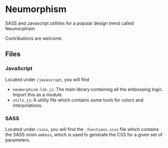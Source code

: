 # Neumorphism

SASS and Javascript utilities for a popular design trend called Neumorphism.

Contributions are welcome.

## Files

### JavaScript

Located under `/javascript`, you will find
- `neumorphism-lib.js`: The main library containing all the embossing logic. Import this as a module.
- `utils.js`: A utility file which contains some tools for colors and interpolations.

### SASS

Located under `/sass`, you will find the `_functions.scss` file which contains the SASS mixin `emboss`,
which is used to generate the CSS for a given set of parameters.